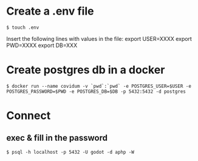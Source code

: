 
# Create a .env file
```
$ touch .env
```

Insert the following lines with values in the file:
export USER=XXXX
export PWD=XXXX
export DB=XXX

# Create postgres db in a docker
```
$ docker run --name covidum -v `pwd`:`pwd` -e POSTGRES_USER=$USER -e POSTGRES_PASSWORD=$PWD -e POSTGRES_DB=$DB -p 5432:5432 -d postgres
```

# Connect

## exec & fill in the password
```
$ psql -h localhost -p 5432 -U godot -d aphp -W
```
